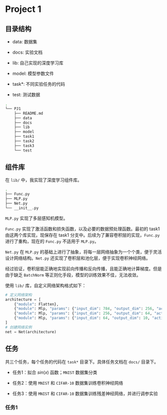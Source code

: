 # Project 1

## 目录结构

- data: 数据集

- docs: 实验文档

- lib: 自己实现的深度学习库

- model: 模型参数文件

- task*: 不同实验任务的代码

- test: 测试数据

```bash
.
└── PJ1
    ├── README.md
    ├── data
    ├── docs
    ├── lib
    ├── model
    ├── task1
    ├── task2
    ├── task3
    └── test
```

## 组件库

在 `lib/` 中，我实现了深度学习组件库。

```bash
.
├── Func.py
├── MLP.py
├── Net.py
└── __init__.py
```

`MLP.py` 实现了多层感知机模型。

`Func.py` 实现了激活函数和损失函数，以及必要的数据预处理函数。最初的 task1 由这两个库实现，现保存在 task1 分支中。后续为了兼容卷积层的实现，`Func.py` 进行了重构，现在的 `Func.py` 不适用于 `MLP.py`。

`Net.py` 在 `MLP.py` 的基础上进行了抽象，将每一层网络抽象为一个个类，便于灵活设计网络结构。`Net.py` 还实现了卷积层和池化层，便于实现卷积神经网络。

经过验证，卷积层能正确地实现前向传播和反向传播，且能正确地计算梯度。但是由于缺乏 `BatchNorm` 等正则化手段，模型的训练效果不佳，无法收敛。

使用 `lib/` 库，自定义网络架构格式如下：

```python
# 定义网络架构
architecture = [
    {"module": Flatten},
    {"module": Mlp, "params": {"input_dim": 784, "output_dim": 256, "activation": "relu"}},
    {"module": Mlp, "params": {"input_dim": 256, "output_dim": 64, "activation": "relu"}},
    {"module": Mlp, "params": {"input_dim": 64, "output_dim": 10, "activation": "softmax"}},
]
# 创建网络实例
net = Net(architecture)
```

## 任务

共三个任务，每个任务的代码在 `task*` 目录下。具体任务文档在 `docs/` 目录下。

- 任务1：拟合 $sin(x)$ 函数；`MNIST` 数据集分类

- 任务2：使用 `MNIST` 和 `CIFAR-10` 数据集训练卷积神经网络

- 任务3：使用 `MNIST` 和 `CIFAR-10` 数据集训练残差神经网络，并进行调参实验

### 任务1



